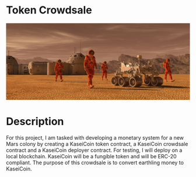 # Token Crowdsale

![alt=""](Images/application-image.png)

# Description

For this project, I am tasked with developing a monetary system for a new Mars colony by creating a KaseiCoin token contract, a KaseiCoin crowdsale contract and a KaseiCoin deployer contract. For testing, I will deploy on a local blockchain. KaseiCoin will be a fungible token and will be ERC-20 compliant. The purpose of this crowdsale is to convert earthling money to KaseiCoin.